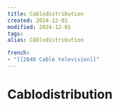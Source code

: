 ```yaml
---
title: Cablodistribution
created: 2024-12-01
modified: 2024-12-01
tags: 
alias: Câblodistribution

french:
- "[[2648 Cable television]]"
---
```

# Cablodistribution
